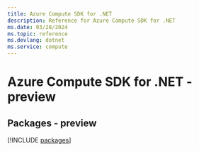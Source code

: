 ```yaml
---
title: Azure Compute SDK for .NET
description: Reference for Azure Compute SDK for .NET
ms.date: 03/28/2024
ms.topic: reference
ms.devlang: dotnet
ms.service: compute
---
```

# Azure Compute SDK for .NET - preview
## Packages - preview
[!INCLUDE [packages](compute-index.md)]
